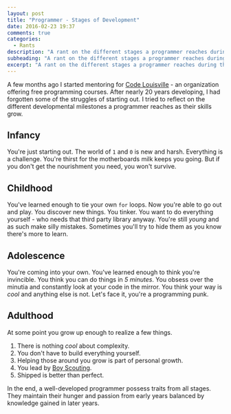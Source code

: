 ```yaml
---
layout: post
title: "Programmer - Stages of Development"
date: 2016-02-23 19:37
comments: true
categories:
  - Rants
description: "A rant on the different stages a programmer reaches during their development."
subheading: "A rant on the different stages a programmer reaches during their development."
excerpt: "A rant on the different stages a programmer reaches during their development."
---
```

A few months ago I started mentoring for [Code Louisville](http://www.codelouisville.org/) - an organization offering free programming courses. After nearly 20 years developing, I had forgotten some of the struggles of starting out. I tried to reflect on the different developmental milestones a programmer reaches as their skills grow.

## Infancy
You're just starting out. The world of `1` and `0` is new and harsh. Everything is a challenge. You're thirst for the motherboards milk keeps you going. But if you don't get the nourishment you need, you won't survive.

## Childhood
You've learned enough to tie your own `for` loops. Now you're able to go out and play. You discover new things. You tinker. You want to do everything yourself - who needs that third party library anyway. You're still *young* and as such make silly mistakes. Sometimes you'll try to hide them as you know there's more to learn.

## Adolescence
You're coming into your own. You've learned enough to think you're invincible. You think you can do things in *5 minutes*. You obsess over the minutia and constantly look at your code in the mirror. You think your way is *cool* and anything else is not. Let's face it, you're a programming punk.

## Adulthood
At some point you grow up enough to realize a few things.

1. There is nothing *cool* about complexity.
2. You don't have to build everything yourself.
3. Helping those around you grow is part of personal growth.
4. You lead by [Boy Scouting](http://jason.pureconcepts.net/2015/01/are-you-a-boy-scout/).
5. Shipped is better than perfect.

In the end, a well-developed programmer possess traits from all stages. They maintain their hunger and passion from early years balanced by knowledge gained in later years.
